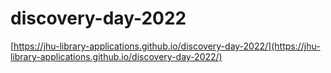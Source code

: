 # discovery-day-2022
[https://jhu-library-applications.github.io/discovery-day-2022/](https://jhu-library-applications.github.io/discovery-day-2022/)

